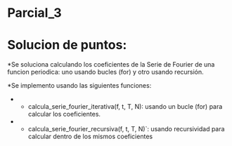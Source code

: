 # Parcial_3

# Solucion de puntos:

*Se soluciona calculando los coeficientes de la Serie de Fourier de una funcion periodica: uno usando bucles (for) y otro usando recursión.

*Se implemento usando las siguientes funciones:

* - calcula_serie_fourier_iterativa(f, t, T, N): usando un bucle (for) para calcular los coeficientes.
* - calcula_serie_fourier_recursiva(f, t, T, N)`: usando recursividad para calcular dentro de los mismos coeficientes

